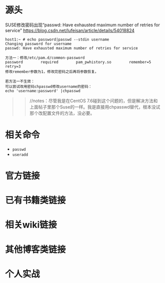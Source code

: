 
# 源头

SUSE修改密码出现“passwd: Have exhausted maximum number of retries for service” https://blog.csdn.net/lufeisan/article/details/54018824
```console
host1:~ # echo password|passwd --stdin username
Changing password for username
passwd: Have exhausted maximum number of retries for service

方法一：修改/etc/pam.d/common-password
password        required        pam_pwhistory.so        remember=5 retry=3
修改remember参数为1，修改完密码之后再将参数恢复。

若方法一不生效：
可以尝试改用密码chpasswd修改username的密码：
echo 'username:password' |chpasswd
```

>> //notes：尽管我是在CentOS 7.6碰到这个问题的，但是解决方法和上面帖子里那个Suse的一样。我是直接用chpasswd替代，根本没试那个改配置文件的方法，没必要。

# 相关命令

- `passwd`
- `useradd`

# 官方链接

# 已有书籍类链接

# 相关wiki链接

# 其他博客类链接

# 个人实战

